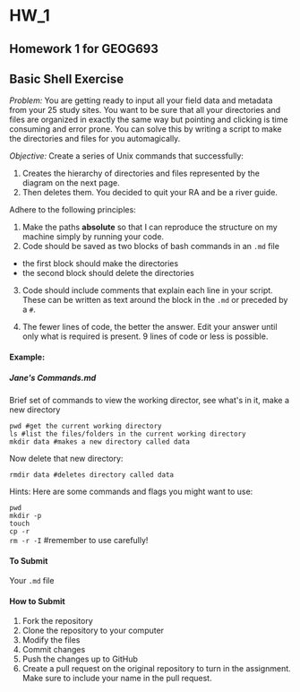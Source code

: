 # HW_1
## Homework 1 for GEOG693  

## Basic Shell Exercise   

_Problem:_ You are getting ready to input all your field data and metadata from your 25 study sites.  You want to be sure that all your directories and files are organized in exactly the same way but pointing and clicking is time consuming and error prone.  You can solve this by writing a script to make the directories and files for you automagically.

_Objective:_ Create a series of Unix commands that successfully:  
1) Creates the hierarchy of directories and files represented by the diagram on the next page.
2) Then deletes them. You decided to quit your RA and be a river guide.  

Adhere to the following principles:
1)	Make the paths __absolute__ so that I can reproduce the structure on my machine simply by running your code.  
2)	Code should be saved as two blocks of bash commands in an `.md` file  
  * the first block should make the directories  
  * the second block should delete the directories  

3)	Code should include comments that explain each line in your script. These can be written as text around the block in the `.md` or preceded by a `#`.

5)	The fewer lines of code, the better the answer. Edit your answer until only what is required is present. 9 lines of code or less is possible.

#### Example:

##### Jane's Commands.md
Brief set of commands to view the working director, see what's in it, make a new directory
```
pwd #get the current working directory
ls #list the files/folders in the current working directory
mkdir data #makes a new directory called data
```
Now delete that new directory:
```
rmdir data #deletes directory called data
```

Hints: Here are some commands and flags you might want to use:

`pwd`  
`mkdir -p`  
`touch`  
`cp -r`  
`rm -r -I` #remember to use carefully!

#### To Submit
Your `.md` file

#### How to Submit
1) Fork the repository  
2) Clone the repository to your computer  
3) Modify the files  
4) Commit changes  
5) Push the changes up to GitHub  
6) Create a pull request on the original repository to turn in the assignment. Make sure to include your name in the pull request.  



 


